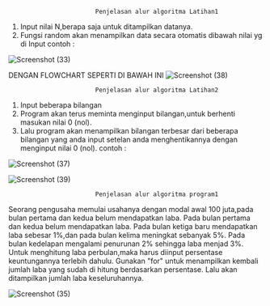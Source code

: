                             Penjelasan alur algoritma Latihan1
                            
                           
1.  Input nilai N,berapa saja untuk ditampilkan datanya.
2.  Fungsi random akan menampilkan data secara otomatis dibawah nilai yg di Input contoh :



![Screenshot (33)](https://user-images.githubusercontent.com/57034810/68475690-6354c200-025b-11ea-96f7-e96abdd3ee6b.png)



DENGAN FLOWCHART SEPERTI DI BAWAH INI
![Screenshot (38)](https://user-images.githubusercontent.com/57034810/68640405-3d207200-053a-11ea-937d-912f398f7d68.png)



                            Penjelasan alur algoritma Latihan2
1.  Input beberapa bilangan
2.  Program akan terus meminta menginput bilangan,untuk berhenti masukan nilai 0 (nol).
3.  Lalu program akan menampilkan bilangan terbesar dari beberapa bilangan yang anda input setelan anda menghentikannya dengan menginput nilai 0 (nol). contoh :


![Screenshot (37)](https://user-images.githubusercontent.com/57034810/68477026-eb889680-025e-11ea-8cd8-22ba195c3797.png)


![Screenshot (39)](https://user-images.githubusercontent.com/57034810/68643909-d99c4180-0545-11ea-933a-b94d8c560c79.png)


                            Penjelasan alur algoritma program1
                            
                            
 Seorang pengusaha memulai usahanya dengan modal awal 100 juta,pada bulan pertama dan kedua belum mendapatkan laba. Pada bulan pertama dan kedua belum mendapatkan laba. Pada bulan ketiga baru mendapatkan laba sebesar 1%,dan pada bulan kelima meningkat sebanyak 5%. Pada bulan kedelapan mengalami penurunan 2% sehingga laba menjad 3%.
Untuk menghitung laba perbulan,maka harus diinput persentase keuntungannya terlebih dahulu.
Gunakan "for" untuk menampilkan kembali jumlah laba yang sudah di hitung berdasarkan persentase.
Lalu akan ditampilkan jumlah laba keseluruhannya.


![Screenshot (35)](https://user-images.githubusercontent.com/57034810/68476376-18d44500-025d-11ea-9ddd-7e3423f26370.png)



